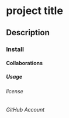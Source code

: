 # project title
## Description
### Install
#### Collaborations
##### Usage
###### license
###### GitHub Account